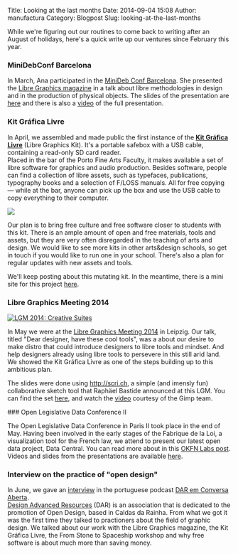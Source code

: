 Title: Looking at the last months
Date: 2014-09-04 15:08
Author: manufactura
Category: Blogpost
Slug: looking-at-the-last-months

While we're figuring out our routines to come back to writing after an
August of holidays, here's a quick write up our ventures since February
this year.

### MiniDebConf Barcelona

In March, Ana participated in the [MiniDeb Conf
Barcelona](http://bcn2014.mini.debconf.org/). She presented the [Libre
Graphics magazine](http://libregraphicsmag.com) in a talk about libre
methodologies in design and in the production of physical objects. The
slides of the presentation are
[here](https://gitorious.org/libregraphicsmag/documentation/source/a26c329c3c80ff7d3b28276dd643d15336a16f79:presentations/minidebconf2014/slides)
and there is also a
[video](http://meetings-archive.debian.net/pub/debian-meetings/2014/mini-debconf-barcelona/Making_pages_turn_The_physical_side_of_FLOSS_design_by_Ana_Isabel_Carvalho.webm)
of the full presentation.

### Kit Gráfica Livre

In April, we assembled and made public the first instance of the [**Kit
Gráfica Livre**](http://kitgrafica.manufacturaindependente.org/) (Libre
Graphics Kit). It's a portable safebox with a USB cable, containing a
read-only SD card reader.  
Placed in the bar of the Porto Fine Arts Faculty, it makes available a
set of libre software for graphics and audio production. Besides
software, people can find a collection of libre assets, such as
typefaces, publications, typography books and a selection of F/LOSS
manuals. All for free copying — while at the bar, anyone can pick up the
box and use the USB cable to copy everything to their computer.

![](http://www.kitgrafica.manufacturaindependente.org/media/img/kitgraficalivre-white.png)

Our plan is to bring free culture and free software closer to students
with this kit. There is an ample amount of open and free materials,
tools and assets, but they are very often disregarded in the teaching of
arts and design. We would like to see more kits in other arts&design
schools, so get in touch if you would like to run one in your school.
There's also a plan for regular updates with new assets and tools.

We'll keep posting about this mutating kit. In the meantime, there is a
mini site for this project
[here](http://kitgrafica.manufacturaindependente.org).

### Libre Graphics Meeting 2014

[![LGM 2014: Creative
Suites](http://blog.manufacturaindependente.org/wp-content/uploads/2014/09/13699945683_94718bfe6a_k-1024x682.jpg)](http://blog.manufacturaindependente.org/wp-content/uploads/2014/09/13699945683_94718bfe6a_k.jpg)

In May we were at the [Libre Graphics Meeting
2014](http://libregraphicsmeeting.org/2014) in Leipzig. Our talk, titled
"Dear designer, have these cool tools", was a about our desire to make
distro that could introduce designers to libre tools and mindset. And
help designers already using libre tools to persevere in this still arid
land. We showed the Kit Gráfica Livre as one of the steps building up to
this ambitious plan.

<div>

The slides were done using <http://scri.ch>, a simple (and imensly fun)
collaborative sketch tool that Raphäel Bastide announced at this LGM.
You can find the set
[here](http://libregraphicsmag.com/2014/04/slides-from-dear-designer-have-these-cool-tools/),
and watch the
[video](http://download.gimp.org/pub/gimp/lgm/2014/day_4/063_Dear_designer__have_these_cool_tools/063_Dear_designer__have_these_cool_tools.ogv)
courtesy of the Gimp team.
</p>
### Open Legislative Data Conference II

The Open Legislative Data Conference in Paris II took place in the end
of May. Having been involved in the early stages of the Fabrique de la
Loi, a visualization tool for the French law, we attend to present our
latest open data project, Data Central. You can read more about in this
[OKFN Labs post](http://okfnlabs.org/blog/2014/08/19/datacentral.html).
Videos and slides from the presentations are available
[here](http://blog.lafabriquedelaloi.fr/conference/oldp-conference-ii-time-has-come-for-law-tracking-follow-up/).

### Interview on the practice of "open design"

In June, we gave an
[interview](http://designadvancedresources.org/54-roughnough-e-manufactura-independente/)
in the portuguese podcast [DAR em Conversa
Aberta](http://designadvancedresources.org/category/dar-em-conversa-aberta/).  
[Design Advanced Resources](http://designadvancedresources.org/) (DAR)
is an association that is dedicated to the promotion of Open Design,
based in Caldas da Rainha. From what we got it was the first time they
talked to practioners about the field of graphic design. We talked about
our work with the Libre Graphics magazine, the Kit Gráfica Livre, the
From Stone to Spaceship workshop and why free software is about much
more than saving money.

</div>
